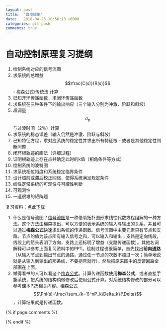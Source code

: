 ```yaml
---
layout: post
title:  "自控提纲"
date:   2018-04-23 10:56:13 +0000
categories: git push
comments: true
---
```


<script type="text/javascript" 
  src="https://cdn.mathjax.org/mathjax/latest/MathJax.js?config=TeX-AMS-MML_HTMLorMML">
</script>

# 自动控制原理复习提纲

1. 绘制系统对应的信号流图
2. 求系统的总增益$$\frac{C(s)}{R(s)}$$ - 梅森公式/传统法 计算
3. 已知开环传递函数，求闭环传递函数
4. 求系统在三种条件下的输出响应（三个输入分别为冲激、阶跃和斜坡）
5. 超调量$$\sigma_p$$与过渡时间（2%）计算
6. 求系统的稳态误差（输入仍然是冲激、阶跃与斜坡）
7. 已知特征方程，求对应系统的稳定性并求出所有特征根 - 或者是其他稳定性判断问题
8. 闭环根轨迹的画法（详细过程）
9. 证明根轨迹上存在点并确定此时的k值（相角条件等方式）
10. 绘制系统的波特图
11. 求系统相位裕度和系统稳定临界条件
12. 设计超前或滞后校正网络，使得系统满足规定条件
13. 线性定常系统的可观性与可控性判断
14. 可观测性
15. 一道很难的矩阵题

复习资料：[点此下载](https://github.com/psycholsc/psycholsc.github.io/blob/master/assets/%E8%87%AA%E5%8A%A8%E6%8E%A7%E5%88%B6%E5%8E%9F%E7%90%86pptx.rar)



1. 什么是信号流图？[信号流图](https://baike.baidu.com/item/%E4%BF%A1%E5%8F%B7%E6%B5%81%E5%9B%BE/9736910?fr=aladdin)是一种借助拓扑图形求线性代数方程组解的一种方法。这个方法由梅森提出，可以方便的表示系统的输入与输出的关系，并且可以通过**梅森公式**快速求出系统的传递函数。信号流图中主要元素只有节点和支路。节点的值为该点所有输入信号之和，可以输入和输出；支路是定向线段，线段上的箭头表明了方向，支路上还标明了增益（支路传递函数）。其他名词解释可以参考上面复习资料中的PPT。绘制过程也很简单，首先找出**前向通路**（从输入节点到输出节点的通路，通过任一节点的次数不超过一次；简单地说就是从输入到输出的那条线，不要拐弯就行），然后把原来图中的反馈回路全部画在上面。
2. 懒得看书的人可以看这个[梅森公式](https://baike.baidu.com/item/%E6%A2%85%E6%A3%AE%E5%85%AC%E5%BC%8F/9713174?fr=aladdin)。计算传递函数使用**梅森公式**，或者直接手撕系统，把系统的结构稍微修改后使用公式计算。对系统结构修改的部分可以参考课本P25相关内容。梅森公式$$\Phi(s)=\frac{\sum_{k=1}^nP_k\Delta_k}{\Delta}$$，计算结果就是传递函数。























{% if page.comments %}
<div id="container"></div>
<link rel="stylesheet" href="https://imsun.github.io/gitment/style/default.css">
<script src="https://imsun.github.io/gitment/dist/gitment.browser.js"></script>
<script>
var gitment = new Gitment({
  id: '6', // 可选。默认为 location.href
  owner: 'psycholsc',
  repo: 'temp',
  oauth: {
    client_id: '9183e7259ea6d850a7df',
    client_secret: 'd0a82473ca685629b50ded0553f402b6ba2b2dee',
  },
})
gitment.render('container')
</script>
{% endif %}

